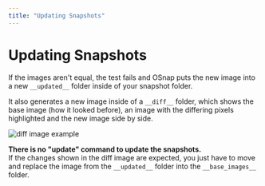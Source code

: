 ```yaml
---
title: "Updating Snapshots"
---
```


# Updating Snapshots

If the images aren't equal, the test fails and OSnap puts the new image into a new `__updated__` folder inside of your snapshot folder.

It also generates a new image inside of a `__diff__` folder, which shows the base image (how it looked before), an image with the differing pixels highlighted and the new image side by side.

![diff image example](/img/diff-example.png)

**There is no "update" command to update the snapshots.** <br />
If the changes shown in the diff image are expected, you just have to move and replace the image from the `__updated__` folder into the `__base_images__` folder.
